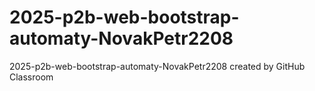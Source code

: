 # 2025-p2b-web-bootstrap-automaty-NovakPetr2208
2025-p2b-web-bootstrap-automaty-NovakPetr2208 created by GitHub Classroom
